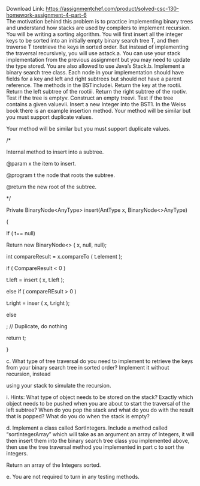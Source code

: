 Download Link: https://assignmentchef.com/product/solved-csc-130-homework-assignment-4-part-6
<br>
The motivation behind this problem is to practice implementing binary trees and understand how stacks  are used by compilers to implement recursion. You will be writing a sorting algorithm. You will first insert all the integer keys to be sorted into an initially empty binary search tree T, and then traverse T toretrieve the keys in sorted order. But instead of implementing the traversal recursively, you will use astack.a. You can use your stack implementation from the previous assignment but you may need to update the type stored. You are also allowed to use Java’s Stack.b. Implement a binary search tree class. Each node in your implementation should have fields for a key and left and right subtrees but should not have a parent reference. The methods in the BSTincludei. Return the key at the rootii. Return the left subtree of the rootiii. Return the right subtree of the rootiv. Test if the tree is emptyv. Construct an empty treevi. Test if the tree contains a given valuevii. Insert a new Integer into the BST1. In the Weiss book there is an example insertion method. Your method will be similar but you must support duplicate values.

Your method will be similar but you must support duplicate values.

/*

Internal method to insert into a subtree.

@param x the item to insert.

@program t the node that roots the subtree.

@return the new root of the subtree.

*/

Private BinaryNode&lt;AnyType&gt; insert(AntType x, BinaryNode&lt;&gt;AnyType)

{

If ( t== null)

Return new BinaryNode&lt;&gt; ( x, null, null);

int compareResult = x.compareTo ( t.element );

if ( CompareResult &lt; 0 )

t.left = insert ( x, t.left );

else if ( compareREsult &gt; 0 )

t.right = inser ( x, t.right );

else

;     // Duplicate, do nothing

return t;

}

c. What type of tree traversal do you need to implement to retrieve the keys from your binary search tree in sorted order? Implement it without recursion, instead

using your stack to simulate the recursion.

i. Hints: What type of object needs to be stored on the stack? Exactly which object needs to be pushed when you are about to start the traversal of the left subtree? When do you pop the stack and what do you do with the result that is popped? What do you do when the stack is empty?

d. Implement a class called SortIntegers. Include a method called “sortIntegerArray” which will take as an argument an array of Integers, it will then insert them into the binary search tree class you implemented above, then use the tree traversal method you implemented in part c to sort the integers.

Return an array of the Integers sorted.

e. You are not required to turn in any testing methods.